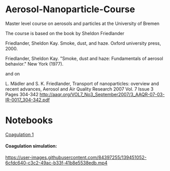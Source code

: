 # Aerosol-Nanoparticle-Course
Master level course on aerosols and particles at the University of Bremen

The course is based on the book by Sheldon Friedlander

Friedlander, Sheldon Kay. Smoke, dust, and haze. Oxford university press, 2000.

Friedlander, Sheldon Kay. "Smoke, dust and haze: Fundamentals of aerosol behavior." New York (1977).

and on

L. Mädler and S. K. Friedlander, Transport of nanoparticles: overview and recent advances, Aerosol and Air Quality Research 2007 Vol. 7 Issue 3 Pages 304-342
http://aaqr.org/VOL7_No3_September2007/3_AAQR-07-03-IR-0017_304-342.pdf


# Notebooks

[Coagulation 1](Coagulation_lm1.ipynb)

#### Coagulation simulation:

https://user-images.githubusercontent.com/84397255/139451052-6cfdc640-c3c2-49ac-b33f-41b8e5538edb.mp4





